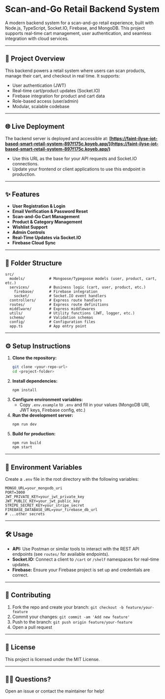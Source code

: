 # Scan-and-Go Retail Backend System

A modern backend system for a scan-and-go retail experience, built with Node.js, TypeScript, Socket.IO, Firebase, and MongoDB. This project supports real-time cart management, user authentication, and seamless integration with cloud services.

---

## 🚀 Project Overview

This backend powers a retail system where users can scan products, manage their cart, and checkout in real time. It supports:

- User authentication (JWT)
- Real-time cart/product updates (Socket.IO)
- Firebase integration for product and cart data
- Role-based access (user/admin)
- Modular, scalable codebase

---

## 🌐 Live Deployment

The backend server is deployed and accessible at:
**[https://faint-ilyse-iot-based-smart-retail-system-897f175c.koyeb.app/](https://faint-ilyse-iot-based-smart-retail-system-897f175c.koyeb.app/)**

- Use this URL as the base for your API requests and Socket.IO connections.
- Update your frontend or client applications to use this endpoint in production.

---

## ✨ Features

- **User Registration & Login**
- **Email Verification & Password Reset**
- **Scan-and-Go Cart Management**
- **Product & Category Management**
- **Wishlist Support**
- **Admin Controls**
- **Real-Time Updates via Socket.IO**
- **Firebase Cloud Sync**

---

## 📁 Folder Structure

```
src/
  models/           # Mongoose/Typegoose models (user, product, cart, etc.)
  services/         # Business logic (cart, user, product, etc.)
    firebase/       # Firebase integration
    socket/         # Socket.IO event handlers
  controllers/      # Express route handlers
  routes/           # Express route definitions
  middlware/        # Express middlewares
  utils/            # Utility functions (JWT, logger, etc.)
  schema/           # Validation schemas
  config/           # Configuration files
  app.ts            # App entry point
```

---

## ⚙️ Setup Instructions

1. **Clone the repository:**
   ```bash
   git clone <your-repo-url>
   cd <project-folder>
   ```
2. **Install dependencies:**
   ```bash
   npm install
   ```
3. **Configure environment variables:**
   - Copy `.env.example` to `.env` and fill in your values (MongoDB URI, JWT keys, Firebase config, etc.)
4. **Run the development server:**
   ```bash
   npm run dev
   ```
5. **Build for production:**
   ```bash
   npm run build
   npm start
   ```

---

## 🔑 Environment Variables

Create a `.env` file in the root directory with the following variables:

```
MONGO_URL=your_mongodb_uri
PORT=3000
JWT_PRIVATE_KEY=your_jwt_private_key
JWT_PUBLIC_KEY=your_jwt_public_key
STRIPE_SECRET_KEY=your_stripe_secret
FIREBASE_DATABASE_URL=your_firebase_db_url
# ...other secrets
```

---

## 🛠️ Usage

- **API:** Use Postman or similar tools to interact with the REST API endpoints (see `routes/` for available endpoints).
- **Socket.IO:** Connect a client to `/cart` or `/shelf` namespaces for real-time updates.
- **Firebase:** Ensure your Firebase project is set up and credentials are correct.

---

## 🤝 Contributing

1. Fork the repo and create your branch: `git checkout -b feature/your-feature`
2. Commit your changes: `git commit -am 'Add new feature'`
3. Push to the branch: `git push origin feature/your-feature`
4. Open a pull request

---

## 📄 License

This project is licensed under the MIT License.

---

## 🙋‍♂️ Questions?

Open an issue or contact the maintainer for help!
